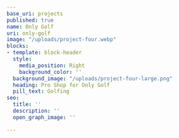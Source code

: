 ```yaml
---
base_uri: projects
published: true
name: Only Golf
uri: only-golf
image: "/uploads/project-four.webp"
blocks:
- template: block-header
  style:
    media_position: Right
    background_color: ''
  background_image: "/uploads/project-four-large.png"
  heading: Pro Shop for Only Golf
  pill_text: Golfing
seo:
  title: ''
  description: ''
  open_graph_image: ''

---
```


